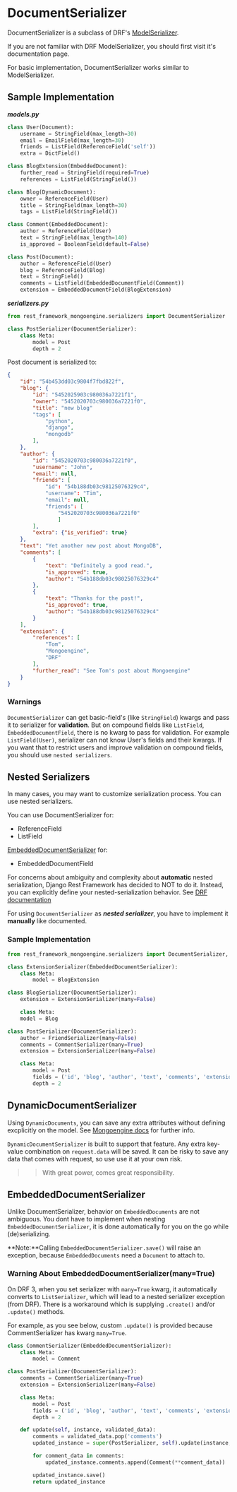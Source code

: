 # DocumentSerializer

DocumentSerializer is a subclass of DRF's [ModelSerializer](http://www.django-rest-framework.org/api-guide/serializers/#modelserializer).

If you are not familiar with DRF ModelSerializer, you should first visit it's documentation page.

For basic implementation, DocumentSerializer works similar to ModelSerializer.

## Sample Implementation

***models.py***

```Python
class User(Document):
    username = StringField(max_length=30)
    email = EmailField(max_length=30)
    friends = ListField(ReferenceField('self'))
    extra = DictField()

class BlogExtension(EmbeddedDocument):
    further_read = StringField(required=True)
    references = ListField(StringField())

class Blog(DynamicDocument):
    owner = ReferenceField(User)
    title = StringField(max_length=30)
    tags = ListField(StringField())

class Comment(EmbeddedDocument):
    author = ReferenceField(User)
    text = StringField(max_length=140)
    is_approved = BooleanField(default=False)

class Post(Document):
    author = ReferenceField(User)
    blog = ReferenceField(Blog)
    text = StringField()
    comments = ListField(EmbeddedDocumentField(Comment))
    extension = EmbeddedDocumentField(BlogExtension)
```

***serializers.py***

```Python
from rest_framework_mongoengine.serializers import DocumentSerializer

class PostSerializer(DocumentSerializer):
    class Meta:
        model = Post
        depth = 2
```

Post document is serialized to:

```JSON
{
    "id": "54b453dd03c9804f7fbd822f",
    "blog": {
        "id": "5452025903c980036a7221f1",
        "owner": "5452020703c980036a7221f0",
        "title": "new blog"
        "tags": [
            "python",
            "django",
            "mongodb"
        ],
    },
    "author": {
        "id": "5452020703c980036a7221f0",
        "username": "John",
        "email": null,
        "friends": [
            "id": "54b188db03c98125076329c4",
            "username": "Tim",
            "email": null,
            "friends": [
                "5452020703c980036a7221f0"
                ]
        ],
        "extra": {"is_verified": true}
    },
    "text": "Yet another new post about MongoDB",
    "comments": [
        {
            "text": "Definitely a good read.",
            "is_approved": true,
            "author": "54b188db03c98025076329c4"
        },
        {
            "text": "Thanks for the post!",
            "is_approved": true,
            "author": "54b188db03c98125076329c4"
        }
    ],
    "extension": {
        "references": [
            "Tom",
            "Mongoengine",
            "DRF"
        ],
        "further_read": "See Tom's post about Mongoengine"
    }
}
```

### Warnings

`DocumentSerializer` can get basic-field's (like `StringField`) kwargs and pass it to serializer for **validation**. But on compound fields like `ListField`, `EmbeddedDocumentField`, there is no kwarg to pass for validation. For example `ListField(User)`, serializer can not know User's fields and their kwargs. If you want that to restrict users and improve validation on compound fields, you should use `nested serializers`.

## Nested Serializers

In many cases, you may want to customize serialization process. You can use nested serializers.

You can use DocumentSerializer for:

- ReferenceField
- ListField

[EmbeddedDocumentSerializer](#embeddeddocumentserializer) for:

- EmbeddedDocumentField

For concerns about ambiguity and complexity about **automatic** nested serialization, Django Rest Framework has decided to NOT to do it. Instead, you can explicitly define your nested-serialization behavior. See [DRF documentation](http://www.django-rest-framework.org/api-guide/serializers/#writable-nested-representations)

For using `DocumentSerializer` as ***nested serializer***, you have to implement it **manually** like documented.

### Sample Implementation

```Python
from rest_framework_mongoengine.serializers import DocumentSerializer, EmbeddedDocumentSerializer

class ExtensionSerializer(EmbeddedDocumentSerializer):
    class Meta:
        model = BlogExtension

class BlogSerializer(DocumentSerializer):
    extension = ExtensionSerializer(many=False)

    class Meta:
    model = Blog

class PostSerializer(DocumentSerializer):
    author = FriendSerializer(many=False)
    comments = CommentSerializer(many=True)
    extension = ExtensionSerializer(many=False)

    class Meta:
        model = Post
        fields = ('id', 'blog', 'author', 'text', 'comments', 'extension')
        depth = 2
```

## DynamicDocumentSerializer

Using `DynamicDocuments`, you can save any extra attributes without defining excplicitly on the model. See [Mongoengine docs](https://mongoengine-odm.readthedocs.org/guide/defining-documents.html#dynamic-document-schemas) for further info.

`DynamicDocumentSerializer` is built to support that feature. Any extra key-value combination on `request.data` will be saved. It can be risky to save any data that comes with request, so use use it at your own risk.

>> With great power, comes great responsibility.


## EmbeddedDocumentSerializer

Unlike DocumentSerializer, behavior on `EmbeddedDocuments` are not ambiguous.
You dont have to implement when nesting `EmbeddedDocumentSerializer`, it is done automatically for you on the go while (de)serializing.

**Note:**Calling `EmbeddedDocumentSerializer.save()` will raise an exception, because `EmbeddedDocuments` need a `Document` to attach to.

### Warning About EmbeddedDocumentSerializer(many=True)
On DRF 3, when you set serializer with `many=True` kwarg, it automatically converts to `ListSerializer`, which will lead to a nested serializer exception (from DRF). There is a workaround which is supplying `.create()` and/or `.update()` methods.

For example, as you see below, custom `.update()` is provided because CommentSerializer has kwarg `many=True`.

```Python
class CommentSerializer(EmbeddedDocumentSerializer):
    class Meta:
        model = Comment

class PostSerializer(DocumentSerializer):
    comments = CommentSerializer(many=True)
    extension = ExtensionSerializer(many=False)

    class Meta:
        model = Post
        fields = ('id', 'blog', 'author', 'text', 'comments', 'extension')
        depth = 2

    def update(self, instance, validated_data):
        comments = validated_data.pop('comments')
        updated_instance = super(PostSerializer, self).update(instance, validated_data)

        for comment_data in comments:
            updated_instance.comments.append(Comment(**comment_data))

        updated_instance.save()
        return updated_instance
```
